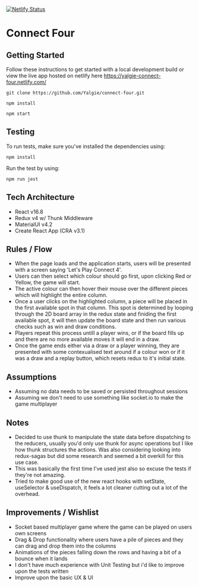 [![Netlify Status](https://api.netlify.com/api/v1/badges/ba6aa968-a602-4693-aabe-fb0836b6ff3c/deploy-status)](https://app.netlify.com/sites/yalgie-connect-four/deploys)

# Connect Four

## Getting Started
Follow these instructions to get started with a local development build or view the live app hosted on netlify here https://yalgie-connect-four.netlify.com/

```
git clone https://github.com/Yalgie/connect-four.git

npm install

npm start
```

## Testing
To run tests, make sure you've installed the dependencies using:

```npm install``` 

Run the test by using: 

```npm run jest```

## Tech Architecture
- React v16.8
- Redux v4 w/ Thunk Middleware
- MaterialUI v4.2
- Create React App (CRA v3.1)

## Rules / Flow
- When the page loads and the application starts, users will be presented with a screen saying 'Let's Play Connect 4'.
- Users can then select which colour should go first, upon clicking Red or Yellow, the game will start.
- The active colour can then hover their mouse over the different pieces which will highlight the entire column.
- Once a user clicks on the highlighted column, a piece will be placed in the first available spot in that column. This spot is determined by looping through the 2D board array in the redux state and finiding the first available spot, it will then update the board state and then run various checks such as win and draw conditions.
- Players repeat this process untill a player wins, or if the board fills up and there are no more available moves it will end in a draw.
- Once the game ends either via a draw or a player winning, they are presented with some contexualised text around if a colour won or if it was a draw and a replay button, which resets redux to it's initial state.

## Assumptions
- Assuming no data needs to be saved or persisted throughout sessions
- Assuming we don't need to use something like socket.io to make the game multiplayer

## Notes
- Decided to use thunk to manipulate the state data before dispatching to the reducers, usually you'd only use thunk for async operations but I like how thunk structures the actions. Was also considering looking into redux-sagas but did some research and seemed a bit overkill for this use case.
- This was basically the first time I've used jest also so excuse the tests if they're not amazing.
- Tried to make good use of the new react hooks with setState, useSelector & useDispatch, it feels a lot cleaner cutting out a lot of the overhead.

## Improvements / Wishlist
- Socket based multiplayer game where the game can be played on users own screens
- Drag & Drop functionality where users have  a pile of pieces and they can drag and drop them into the columns
- Animations of the pieces falling down the rows and having a bit of a bounce when it lands
- I don't have much experience with Unit Testing but i'd like to improve upon the tests written
- Improve upon the basic UX & UI

